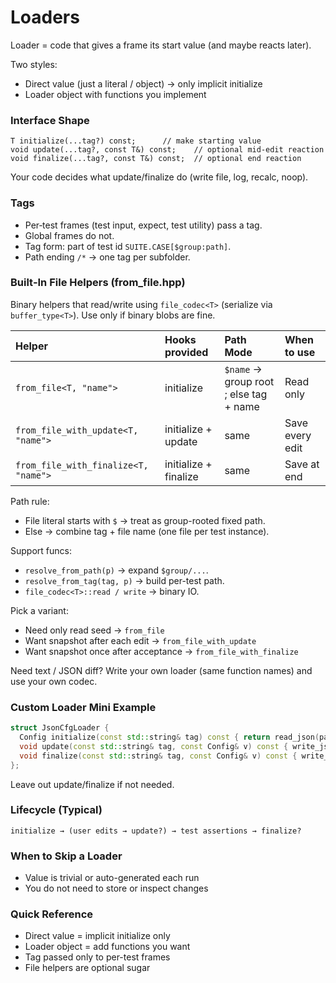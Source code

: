 # Loaders

Loader = code that gives a frame its start value (and maybe reacts later).

Two styles:
- Direct value (just a literal / object) → only implicit initialize
- Loader object with functions you implement

### Interface Shape
```
T initialize(...tag?) const;      // make starting value
void update(...tag?, const T&) const;    // optional mid-edit reaction
void finalize(...tag?, const T&) const;  // optional end reaction
```
Your code decides what update/finalize do (write file, log, recalc, noop).

### Tags
- Per‑test frames (test input, expect, test utility) pass a tag.
- Global frames do not.
- Tag form: part of test id `SUITE.CASE[$group:path]`.
- Path ending `/*` → one tag per subfolder.

### Built‑In File Helpers (from_file.hpp)
Binary helpers that read/write using `file_codec<T>` (serialize via `buffer_type<T>`). Use only if binary blobs are fine.

| Helper                              | Hooks provided       | Path Mode                                      | When to use |
|:------------------------------------|:---------------------|:-----------------------------------------------|:------------|
| `from_file<T, "name">`              | initialize           | `$name` → group root ; else tag + name         | Read only   |
| `from_file_with_update<T, "name">`  | initialize + update  | same                                           | Save every edit |
| `from_file_with_finalize<T, "name">`| initialize + finalize| same                                           | Save at end |

Path rule:
- File literal starts with `$` → treat as group-rooted fixed path.
- Else → combine tag + file name (one file per test instance).

Support funcs:
- `resolve_from_path(p)` → expand `$group/...`.
- `resolve_from_tag(tag, p)` → build per-test path.
- `file_codec<T>::read / write` → binary IO.

Pick a variant:
- Need only read seed → `from_file`
- Want snapshot after each edit → `from_file_with_update`
- Want snapshot once after acceptance → `from_file_with_finalize`

Need text / JSON diff? Write your own loader (same function names) and use your own codec.

### Custom Loader Mini Example
```cpp
struct JsonCfgLoader {
  Config initialize(const std::string& tag) const { return read_json(path_for(tag)); }
  void update(const std::string& tag, const Config& v) const { write_json(path_for(tag), v); }
  void finalize(const std::string& tag, const Config& v) const { write_json(path_for(tag), v); }
};
```
Leave out update/finalize if not needed.

### Lifecycle (Typical)
```
initialize → (user edits → update?) → test assertions → finalize?
```

### When to Skip a Loader
- Value is trivial or auto-generated each run
- You do not need to store or inspect changes

### Quick Reference
- Direct value = implicit initialize only
- Loader object = add functions you want
- Tag passed only to per-test frames
- File helpers are optional sugar
